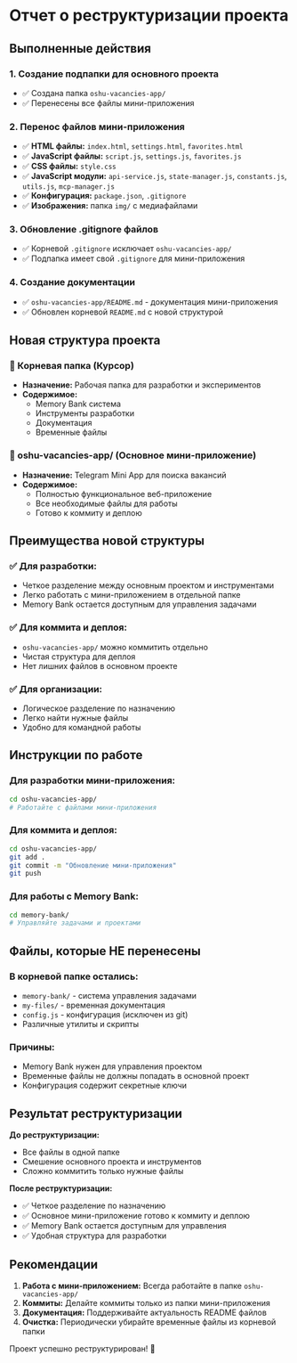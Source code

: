 # Отчет о реструктуризации проекта

## Выполненные действия

### 1. Создание подпапки для основного проекта
- ✅ Создана папка `oshu-vacancies-app/`
- ✅ Перенесены все файлы мини-приложения

### 2. Перенос файлов мини-приложения
- ✅ **HTML файлы:** `index.html`, `settings.html`, `favorites.html`
- ✅ **JavaScript файлы:** `script.js`, `settings.js`, `favorites.js`
- ✅ **CSS файлы:** `style.css`
- ✅ **JavaScript модули:** `api-service.js`, `state-manager.js`, `constants.js`, `utils.js`, `mcp-manager.js`
- ✅ **Конфигурация:** `package.json`, `.gitignore`
- ✅ **Изображения:** папка `img/` с медиафайлами

### 3. Обновление .gitignore файлов
- ✅ Корневой `.gitignore` исключает `oshu-vacancies-app/`
- ✅ Подпапка имеет свой `.gitignore` для мини-приложения

### 4. Создание документации
- ✅ `oshu-vacancies-app/README.md` - документация мини-приложения
- ✅ Обновлен корневой `README.md` с новой структурой

## Новая структура проекта

### 📁 Корневая папка (Курсор)
- **Назначение:** Рабочая папка для разработки и экспериментов
- **Содержимое:** 
  - Memory Bank система
  - Инструменты разработки
  - Документация
  - Временные файлы

### 📁 oshu-vacancies-app/ (Основное мини-приложение)
- **Назначение:** Telegram Mini App для поиска вакансий
- **Содержимое:** 
  - Полностью функциональное веб-приложение
  - Все необходимые файлы для работы
  - Готово к коммиту и деплою

## Преимущества новой структуры

### ✅ Для разработки:
- Четкое разделение между основным проектом и инструментами
- Легко работать с мини-приложением в отдельной папке
- Memory Bank остается доступным для управления задачами

### ✅ Для коммита и деплоя:
- `oshu-vacancies-app/` можно коммитить отдельно
- Чистая структура для деплоя
- Нет лишних файлов в основном проекте

### ✅ Для организации:
- Логическое разделение по назначению
- Легко найти нужные файлы
- Удобно для командной работы

## Инструкции по работе

### Для разработки мини-приложения:
```bash
cd oshu-vacancies-app/
# Работайте с файлами мини-приложения
```

### Для коммита и деплоя:
```bash
cd oshu-vacancies-app/
git add .
git commit -m "Обновление мини-приложения"
git push
```

### Для работы с Memory Bank:
```bash
cd memory-bank/
# Управляйте задачами и проектами
```

## Файлы, которые НЕ перенесены

### В корневой папке остались:
- `memory-bank/` - система управления задачами
- `my-files/` - временная документация
- `config.js` - конфигурация (исключен из git)
- Различные утилиты и скрипты

### Причины:
- Memory Bank нужен для управления проектом
- Временные файлы не должны попадать в основной проект
- Конфигурация содержит секретные ключи

## Результат реструктуризации

**До реструктуризации:**
- Все файлы в одной папке
- Смешение основного проекта и инструментов
- Сложно коммитить только нужные файлы

**После реструктуризации:**
- ✅ Четкое разделение по назначению
- ✅ Основное мини-приложение готово к коммиту и деплою
- ✅ Memory Bank остается доступным для управления
- ✅ Удобная структура для разработки

## Рекомендации

1. **Работа с мини-приложением:** Всегда работайте в папке `oshu-vacancies-app/`
2. **Коммиты:** Делайте коммиты только из папки мини-приложения
3. **Документация:** Поддерживайте актуальность README файлов
4. **Очистка:** Периодически убирайте временные файлы из корневой папки

Проект успешно реструктурирован! 🎉
